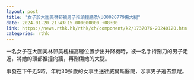 ```yaml
---
layout: post
title: "女子於大圍美林邨被男子推頭撞牆及\U00020779傷大腿"
date: 2024-01-20 21:43:15.000000000 +08:00
link: https://news.rthk.hk/rthk/ch/component/k2/1737076-20240120.htm
categories: rthk
---
```


一名女子在大圍美林邨美槐樓高層位置步出升降機時，被一名手持𠝹刀的男子走近，將她的頭部推撞向牆，再𠝹傷她的大腿。

事發在下午近5時，年約30多歲的女事主送往威爾斯醫院，涉事男子逃去無蹤。

